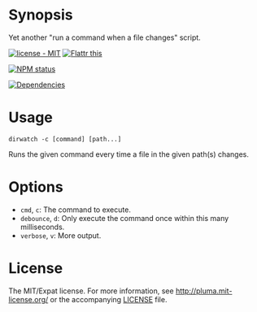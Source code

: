 # Synopsis

Yet another "run a command when a file changes" script.

[![license - MIT](http://b.repl.ca/v1/license-MIT-blue.png)](http://pluma.mit-license.org) [![Flattr this](https://api.flattr.com/button/flattr-badge-large.png)](https://flattr.com/submit/auto?user_id=pluma&url=https://github.com/pluma/dirwatch)

[![NPM status](https://nodei.co/npm/dirwatch.png?compact=true)](https://npmjs.org/package/dirwatch)

[![Dependencies](https://david-dm.org/pluma/dirwatch.png?theme=shields.io)](https://david-dm.org/pluma/dirwatch)

# Usage

`dirwatch -c [command] [path...]`

Runs the given command every time a file in the given path(s) changes.

# Options

* `cmd`, `c`: The command to execute.
* `debounce`, `d`: Only execute the command once within this many milliseconds.
* `verbose`, `v`: More output.

# License

The MIT/Expat license. For more information, see http://pluma.mit-license.org/ or the accompanying [LICENSE](https://github.com/pluma/dirwatch/blob/master/LICENSE) file.